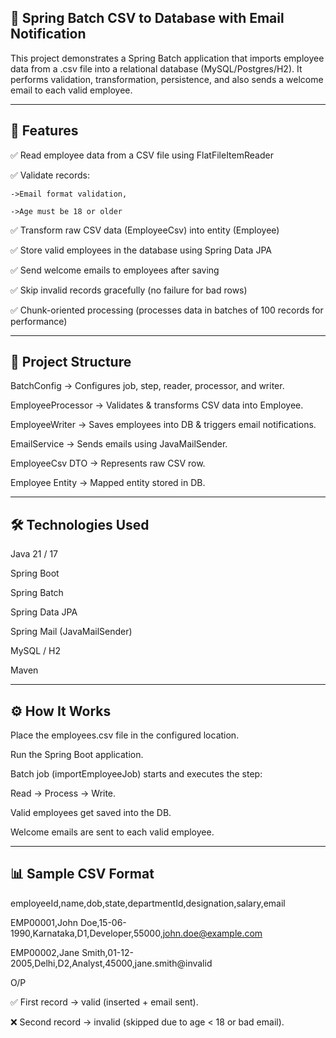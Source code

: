 🚀 Spring Batch CSV to Database with Email Notification
----------------------------------------------------------

This project demonstrates a Spring Batch application that imports employee data from a .csv file into a relational database (MySQL/Postgres/H2). It performs validation, transformation, persistence, and also sends a welcome email to each valid employee.

--------------------------------------------------------------------------------------------------------------------------------------------------------------------------------------------------------------------------------------------------------------
📌 Features
--------------

✅ Read employee data from a CSV file using FlatFileItemReader

✅ Validate records:

    ->Email format validation,
    
    ->Age must be 18 or older
    
✅ Transform raw CSV data (EmployeeCsv) into entity (Employee)

✅ Store valid employees in the database using Spring Data JPA

✅ Send welcome emails to employees after saving

✅ Skip invalid records gracefully (no failure for bad rows)

✅ Chunk-oriented processing (processes data in batches of 100 records for performance)

--------------------------------------------------------------------------------------------------------------------------------------------------------------------------------------------------------------------------------------------------------------

📂 Project Structure
----------------------

BatchConfig → Configures job, step, reader, processor, and writer.

EmployeeProcessor → Validates & transforms CSV data into Employee.

EmployeeWriter → Saves employees into DB & triggers email notifications.

EmailService → Sends emails using JavaMailSender.

EmployeeCsv DTO → Represents raw CSV row.

Employee Entity → Mapped entity stored in DB.

--------------------------------------------------------------------------------------------------------------------------------------------------------------------------------------------------------------------------------------------------------------

🛠️ Technologies Used
------------------------

Java 21 / 17

Spring Boot

Spring Batch

Spring Data JPA

Spring Mail (JavaMailSender)

MySQL / H2

Maven

--------------------------------------------------------------------------------------------------------------------------------------------------------------------------------------------------------------------------------------------------------------

⚙️ How It Works
----------------

Place the employees.csv file in the configured location.

Run the Spring Boot application.

Batch job (importEmployeeJob) starts and executes the step:

Read → Process → Write.

Valid employees get saved into the DB.

Welcome emails are sent to each valid employee.

--------------------------------------------------------------------------------------------------------------------------------------------------------------------------------------------------------------------------------------------------------------
📊 Sample CSV Format
-----------------------
employeeId,name,dob,state,departmentId,designation,salary,email

EMP00001,John Doe,15-06-1990,Karnataka,D1,Developer,55000,john.doe@example.com

EMP00002,Jane Smith,01-12-2005,Delhi,D2,Analyst,45000,jane.smith@invalid

O/P

✅ First record → valid (inserted + email sent).

❌ Second record → invalid (skipped due to age < 18 or bad email).
